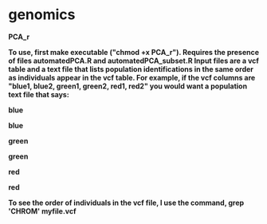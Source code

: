 # genomics

<b>PCA_r

To use, first make executable ("chmod +x PCA_r"). Requires the presence of files automatedPCA.R and automatedPCA_subset.R
Input files are a vcf table and a text file that lists population identifications in the same order as individuals appear in the vcf table. For example, if the vcf columns are "blue1, blue2, green1, green2, red1, red2" you would want a population text file that says:

blue

blue

green

green

red

red

To see the order of individuals in the vcf file, I use the command, grep 'CHROM' myfile.vcf
